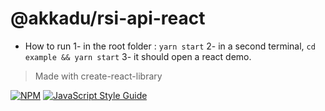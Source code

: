 # @akkadu/rsi-api-react

* How to run
1- in the root folder : `yarn start`
2- in a second terminal, `cd example && yarn start`
3- it should open a react demo.



> Made with create-react-library

[![NPM](https://img.shields.io/npm/v/@akkadu/rsi-api-react.svg)](https://www.npmjs.com/package/@akkadu/rsi-api-react) [![JavaScript Style Guide](https://img.shields.io/badge/code_style-standard-brightgreen.svg)](https://standardjs.com)



